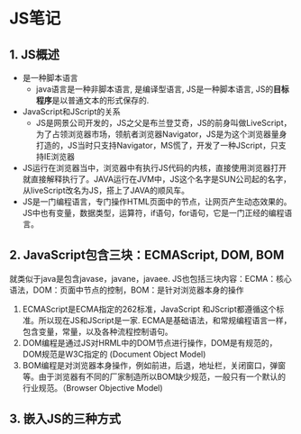 # JS笔记

## 1. JS概述

- 是一种脚本语言
  - java语言是一种非脚本语言, 是编译型语言, JS是一种脚本语言, JS的**目标程序**是以普通文本的形式保存的.
- JavaScript和JScript的关系
  - JS是网景公司开发的，JS之父是布兰登艾奇，JS的前身叫做LiveScript，为了占领浏览器市场，领航者浏览器Navigator，JS是为这个浏览器量身打造的，JS当时只支持Navigator，MS慌了，开发了一种JScript，只支持IE浏览器
-  JS运行在浏览器当中，浏览器中有执行JS代码的内核，直接使用浏览器打开就直接解释执行了。JAVA运行在JVM中，JS这个名字是SUN公司起的名字，从liveScript改名为JS，搭上了JAVA的顺风车。
- JS是一门编程语言，专门操作HTML页面中的节点，让网页产生动态效果的。JS中也有变量，数据类型，运算符，if语句，for语句，它是一门正经的编程语言。

## 2. JavaScript包含三块：ECMAScript, DOM, BOM

就类似于java是包含javase，javane，javaee. JS也包括三块内容：ECMA：核心语法，DOM：页面中节点的控制，BOM：是针对浏览器本身的操作

1. ECMAScript是ECMA指定的262标准，JavaScript 和JScript都遵循这个标准。所以现在JS和JScript是一家. ECMA是基础语法，和常规编程语言一样，包含变量，常量，以及各种流程控制语句。
2. DOM编程是通过JS对HRML中的DOM节点进行操作，DOM是有规范的，DOM规范是W3C指定的 (Document Object Model)
3. BOM编程是对浏览器本身操作，例如前进，后退，地址栏，关闭窗口，弹窗等。由于浏览器有不同的厂家制造所以BOM缺少规范，一般只有一个默认的行业规范。（Browser Objective  Model)

## 3. 嵌入JS的三种方式





